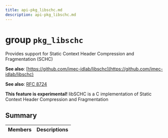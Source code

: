 ```yaml
---
title: api-pkg_libschc.md
description: api-pkg_libschc.md
---
```

# group `pkg_libschc` 

Provides support for Static Context Header Compression and Fragmentation (SCHC)

**See also**: [https://github.com/imec-idlab/libschc](https://github.com/imec-idlab/libschc)

**See also**: [RFC 8724](https://datatracker.ietf.org/doc/html/rfc8724)

**This feature is experimental!**
 libSCHC is a C implementation of Static Context Header Compression and Fragmentation

## Summary

 Members                        | Descriptions                                
--------------------------------|---------------------------------------------

